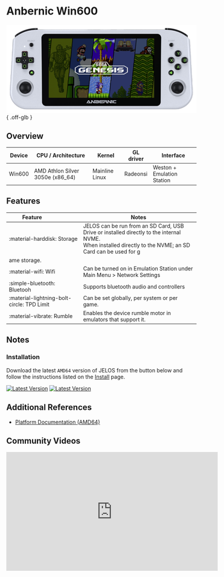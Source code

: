 # Anbernic Win600

![](../../_inc/images/devices/anbernic-win600.png){ .off-glb }

## Overview

| Device | CPU / Architecture | Kernel | GL driver | Interface |
| -- | -- | -- | -- | -- |
| Win600 | AMD Athlon Silver 3050e (x86_64) | Mainline Linux | Radeonsi | Weston + Emulation Station | 

## Features

| Feature&nbsp;&nbsp;&nbsp;&nbsp;&nbsp;&nbsp;&nbsp;&nbsp;&nbsp;&nbsp;&nbsp;&nbsp;&nbsp;&nbsp;&nbsp;&nbsp; | Notes |
| -- | -- |
| :material-harddisk: Storage | JELOS can be run from an SD Card, USB Drive or installed directly to the internal NVME. <br> When installed directly to the NVME; an SD Card can be used for g
ame storage. |
| :material-wifi: Wifi | Can be turned on in Emulation Station under Main Menu > Network Settings |
| :simple-bluetooth: Bluetooh | Supports bluetooth audio and controllers |
| :material-lightning-bolt-circle: TPD Limit | Can be set globally, per system or per game. |
| :material-vibrate: Rumble | Enables the device rumble motor in emulators that support it. |

## Notes

### Installation

Download the latest `AMD64` version of JELOS from the button below and follow the instructions listed on the [Install](../../../play/install/) page.

[![Latest Version](https://img.shields.io/github/release/JustEnoughLinuxOS/distribution.svg?labelColor=111111&color=5998FF&label=Latest&style=flat#only-light)](https://github.com/JustEnoughLinuxOS/distribution/releases/latest)
[![Latest Version](https://img.shields.io/github/release/JustEnoughLinuxOS/distribution.svg?labelColor=dddddd&color=5998FF&label=Latest&style=flat#only-dark)](https://github.com/JustEnoughLinuxOS/distribution/releases/latest)

## Additional References

- [Platform Documentation (AMD64)](https://github.com/JustEnoughLinuxOS/distribution/blob/main/documentation/PER_DEVICE_DOCUMENTATION/AMD64)

## Community Videos

<iframe width="560" height="315" src="https://www.youtube.com/embed/kMnw8kK8Zro?si=ZglY5en1W7pLr0Cd" title="YouTube video player" frameborder="0" allow="accelerometer; autoplay; clipboard-write; encrypted-media; gyroscope; picture-in-picture; web-share" allowfullscreen></iframe>
